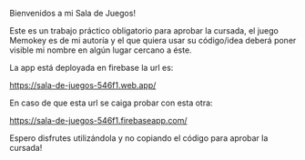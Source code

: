 Bienvenidos a mi Sala de Juegos!

Este es un trabajo práctico obligatorio para aprobar la cursada, el juego Memokey es de mi autoría y el que quiera usar su código/idea deberá poner visible mi nombre en algún lugar cercano a éste.

La app está deployada en firebase la url es:

https://sala-de-juegos-546f1.web.app/

En caso de que esta url se caiga probar con esta otra:

https://sala-de-juegos-546f1.firebaseapp.com/

Espero disfrutes utilizándola y no copiando el código para aprobar la cursada!
